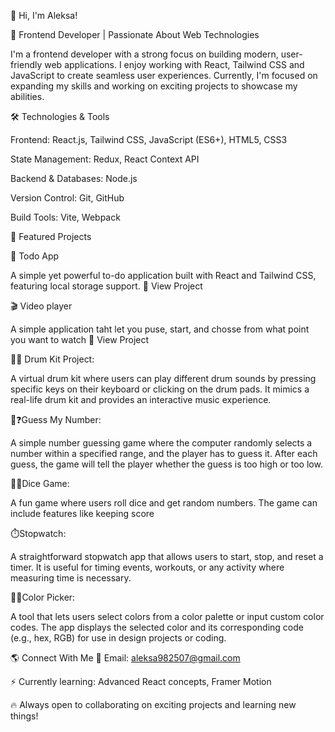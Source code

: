 👋 Hi, I'm Aleksa!

🚀 Frontend Developer | Passionate About Web Technologies

I'm a frontend developer with a strong focus on building modern, user-friendly web applications. I enjoy working with React, Tailwind CSS and JavaScript to create seamless user experiences. Currently, I'm focused on expanding my skills and working on exciting projects to showcase my abilities.

🛠️ Technologies & Tools

Frontend: React.js, Tailwind CSS, JavaScript (ES6+), HTML5, CSS3

State Management: Redux, React Context API

Backend & Databases: Node.js

Version Control: Git, GitHub

Build Tools: Vite, Webpack

📌 Featured Projects

📝 Todo App

A simple yet powerful to-do application built with React and Tailwind CSS, featuring local storage support.
🔗 View Project

🎬 Video player

A simple application taht let you puse, start, and chosse from what point you want to watch 
🔗 View Project


🎵🥁 Drum Kit Project:

A virtual drum kit where users can play different drum sounds by pressing specific keys on their keyboard
or clicking on the drum pads. It mimics a real-life drum kit and provides an interactive music experience.


🔢❓Guess My Number:

A simple number guessing game where the computer randomly selects a number within a specified range, 
and the player has to guess it. After each guess, the game will tell the player whether the guess is too high or too low.


🎲🎲Dice Game:

A fun game where users roll dice and get random numbers. The game can include features like keeping score 


⏱️Stopwatch:

A straightforward stopwatch app that allows users to start, stop, and reset a timer. It is useful for timing events, workouts, 
or any activity where measuring time is necessary.


🎨🔲Color Picker:

A tool that lets users select colors from a color palette or input custom color codes. 
The app displays the selected color and its corresponding code (e.g., hex, RGB) for use in design projects or coding.


🌎 Connect With Me
📩 Email: aleksa982507@gmail.com

⚡ Currently learning: Advanced React concepts, Framer Motion

🔥 Always open to collaborating on exciting projects and learning new things!
